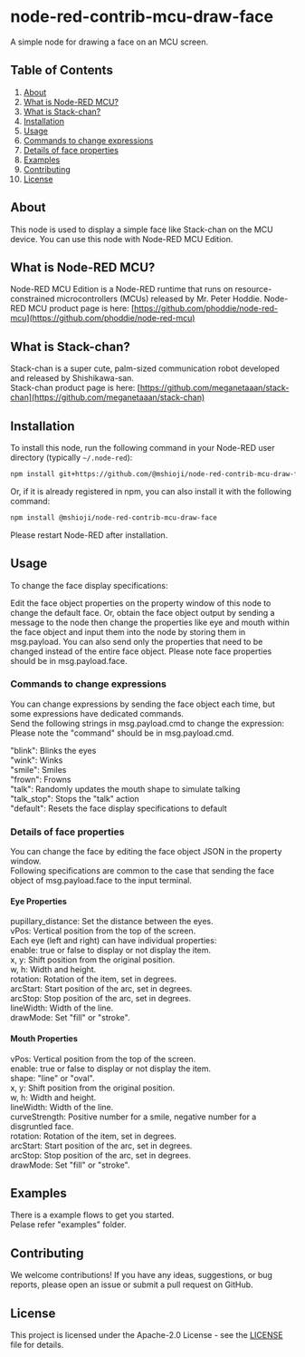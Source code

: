 # node-red-contrib-mcu-draw-face

A simple node for drawing a face on an MCU screen.

## Table of Contents
1. [About](#about)
2. [What is Node-RED MCU?](#what-is-node-red-mcu)
3. [What is Stack-chan?](#what-is-stack-chan)
4. [Installation](#installation)
5. [Usage](#usage)
6. [Commands to change expressions](#commands-to-change-expressions)
7. [Details of face properties](#details-of-face-properties)
8. [Examples](#examples)
9. [Contributing](#contributing)
10. [License](#license)

## About
This node is used to display a simple face like Stack-chan on the MCU device.
You can use this node with Node-RED MCU Edition.

## What is Node-RED MCU?
Node-RED MCU Edition is a Node-RED runtime that runs on resource-constrained microcontrollers (MCUs) released by Mr. Peter Hoddie.
Node-RED MCU product page is here: [https://github.com/phoddie/node-red-mcu](https://github.com/phoddie/node-red-mcu)

## What is Stack-chan?
Stack-chan is a super cute, palm-sized communication robot developed and released by Shishikawa-san.  
Stack-chan product page is here: [https://github.com/meganetaaan/stack-chan](https://github.com/meganetaaan/stack-chan)

## Installation
To install this node, run the following command in your Node-RED user directory (typically `~/.node-red`):
```bash
npm install git+https://github.com/@mshioji/node-red-contrib-mcu-draw-face
```
Or, if it is already registered in npm, you can also install it with the following command:
```bash
npm install @mshioji/node-red-contrib-mcu-draw-face
```
Please restart Node-RED after installation.

## Usage
To change the face display specifications:

Edit the face object properties on the property window of this node to change the default face.
Or, obtain the face object output by sending a message to the node then change the properties like eye and mouth within the face object and input them into the node by storing them in msg.payload.
You can also send only the properties that need to be changed instead of the entire face object.
Please note face properties should be in msg.payload.face.<br>

### Commands to change expressions
You can change expressions by sending the face object each time, but some expressions have dedicated commands.<br>
Send the following strings in msg.payload.cmd to change the expression:<br>
Please note the "command" should be in msg.payload.cmd.<br>

"blink": Blinks the eyes<br>
"wink": Winks<br>
"smile": Smiles<br>
"frown": Frowns<br>
"talk": Randomly updates the mouth shape to simulate talking<br>
"talk_stop": Stops the "talk" action<br>
"default": Resets the face display specifications to default<br>

### Details of face properties
You can change the face by editing the face object JSON in the property window.<br>
Following specifications are common to the case that sending the face object of msg.payload.face to the input terminal.

#### Eye Properties
pupillary_distance: Set the distance between the eyes.<br>
vPos: Vertical position from the top of the screen.<br>
Each eye (left and right) can have individual properties:<br>
enable: true or false to display or not display the item.<br>
x, y: Shift position from the original position.<br>
w, h: Width and height.<br>
rotation: Rotation of the item, set in degrees.<br>
arcStart: Start position of the arc, set in degrees.<br>
arcStop: Stop position of the arc, set in degrees.<br>
lineWidth: Width of the line.<br>
drawMode: Set "fill" or "stroke".<br>

#### Mouth Properties
vPos: Vertical position from the top of the screen.<br>
enable: true or false to display or not display the item.<br>
shape: "line" or "oval".<br>
x, y: Shift position from the original position.<br>
w, h: Width and height.<br>
lineWidth: Width of the line.<br>
curveStrength: Positive number for a smile, negative number for a disgruntled face.<br>
rotation: Rotation of the item, set in degrees.<br>
arcStart: Start position of the arc, set in degrees.<br>
arcStop: Stop position of the arc, set in degrees.<br>
drawMode: Set "fill" or "stroke".<br>

## Examples
There is a example flows to get you started.<br>
Pelase refer "examples" folder.

## Contributing
We welcome contributions! If you have any ideas, suggestions, or bug reports, please open an issue or submit a pull request on GitHub.

## License
This project is licensed under the Apache-2.0 License - see the [LICENSE](LICENSE) file for details.